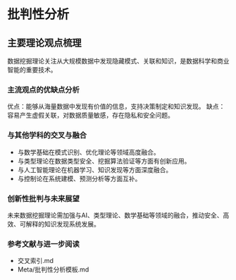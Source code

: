 # 批判性分析

## 主要理论观点梳理

数据挖掘理论关注从大规模数据中发现隐藏模式、关联和知识，是数据科学和商业智能的重要技术。

### 主流观点的优缺点分析

优点：能够从海量数据中发现有价值的信息，支持决策制定和知识发现。
缺点：容易产生虚假关联，对数据质量敏感，存在隐私和安全问题。

### 与其他学科的交叉与融合

- 与数学基础在模式识别、优化理论等领域高度融合。
- 与类型理论在数据类型安全、挖掘算法验证等方面有创新应用。
- 与人工智能理论在机器学习、知识发现等方面深度融合。
- 与控制论在系统建模、预测分析等方面互补。

### 创新性批判与未来展望

未来数据挖掘理论需加强与AI、类型理论、数学基础等领域的融合，推动安全、高效、可解释的知识发现系统发展。

### 参考文献与进一步阅读

- 交叉索引.md
- Meta/批判性分析模板.md
